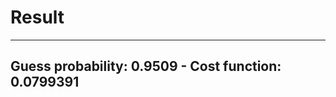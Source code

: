 # Result

 ------------------------------------------------------------- 
Guess probability: 0.9509 - Cost function: 0.0799391 
 -------------------------------------------------------------